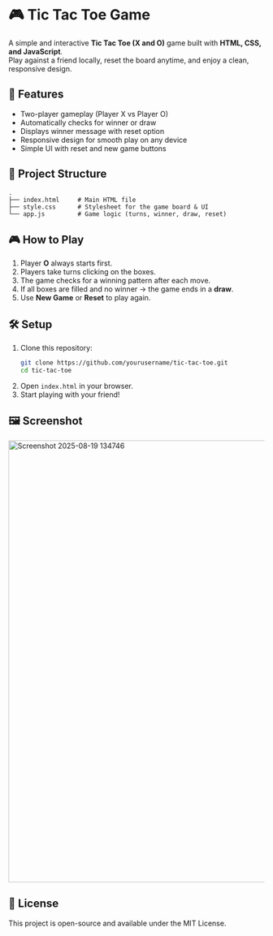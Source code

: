 # 🎮 Tic Tac Toe Game

A simple and interactive **Tic Tac Toe (X and O)** game built with **HTML, CSS, and JavaScript**.  
Play against a friend locally, reset the board anytime, and enjoy a clean, responsive design.

## 🚀 Features
- Two-player gameplay (Player X vs Player O)
- Automatically checks for winner or draw
- Displays winner message with reset option
- Responsive design for smooth play on any device
- Simple UI with reset and new game buttons

## 📂 Project Structure
```
.
├── index.html     # Main HTML file
├── style.css      # Stylesheet for the game board & UI
└── app.js         # Game logic (turns, winner, draw, reset)
```

## 🎮 How to Play
1. Player **O** always starts first.
2. Players take turns clicking on the boxes.
3. The game checks for a winning pattern after each move.
4. If all boxes are filled and no winner → the game ends in a **draw**.
5. Use **New Game** or **Reset** to play again.

## 🛠️ Setup
1. Clone this repository:
   ```bash
   git clone https://github.com/yourusername/tic-tac-toe.git
   cd tic-tac-toe
   ```
2. Open `index.html` in your browser.
3. Start playing with your friend!

## 🖼️ Screenshot

<img width="1420" height="871" alt="Screenshot 2025-08-19 134746" src="https://github.com/user-attachments/assets/c89e6717-fde3-4ab6-93d1-e38c5bd12fc7" />


## 📜 License
This project is open-source and available under the MIT License.
